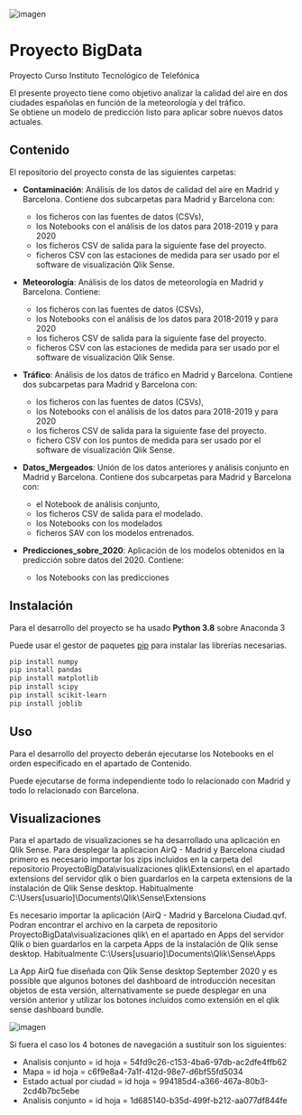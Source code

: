 ![imagen](https://user-images.githubusercontent.com/74833588/110534107-fdae6980-811e-11eb-9b19-b2bc04d7ebd1.png)

# Proyecto BigData

Proyecto Curso Instituto Tecnológico de Telefónica

El presente proyecto tiene como objetivo analizar la calidad del aire en dos ciudades españolas en función de la meteorología y del tráfico.  
Se obtiene un modelo de predicción listo para aplicar sobre nuevos datos actuales.

## Contenido

El repositorio del proyecto consta de las siguientes carpetas:

- **Contaminación**: Análisis de los datos de calidad del aire en Madrid y Barcelona. Contiene dos subcarpetas para Madrid y Barcelona con:
	- los ficheros con las fuentes de datos (CSVs), 
	- los Notebooks con el análisis de los datos para 2018-2019 y para 2020 
	- los ficheros CSV de salida para la siguiente fase del proyecto.
	- ficheros CSV con las estaciones de medida para ser usado por el software de visualización Qlik Sense.

- **Meteorología**: Análisis de los datos de meteorología en Madrid y Barcelona. Contiene:
	- los ficheros con las fuentes de datos (CSVs), 
	- los Notebooks con el análisis de los datos para 2018-2019 y para 2020
	- los ficheros CSV de salida para la siguiente fase del proyecto.
	- ficheros CSV con las estaciones de medida para ser usado por el software de visualización Qlik Sense.

- **Tráfico**: Análisis de los datos de tráfico en Madrid y Barcelona. Contiene dos subcarpetas para Madrid y Barcelona con:
	- los ficheros con las fuentes de datos (CSVs), 
	- los Notebooks con el análisis de los datos para 2018-2019 y para 2020
	- los ficheros CSV de salida para la siguiente fase del proyecto.
	- fichero CSV con los puntos de medida para ser usado por el software de visualización Qlik Sense.

- **Datos_Mergeados**: Unión de los datos anteriores y análisis conjunto en Madrid y Barcelona. Contiene dos subcarpetas para Madrid y Barcelona con:
	- el Notebook de análisis conjunto, 
	- los ficheros CSV de salida para el modelado.
	- los Notebooks con los modelados
	- ficheros SAV con los modelos entrenados.

- **Predicciones_sobre_2020**: Aplicación de los modelos obtenidos en la predicción sobre datos del 2020. Contiene:
	- los Notebooks con las predicciones


## Instalación

Para el desarrollo del proyecto se ha usado **Python 3.8** sobre Anaconda 3

Puede usar el gestor de paquetes [pip](https://pip.pypa.io/en/stable/) para instalar las librerías necesarias.

```bash
pip install numpy
pip install pandas
pip install matplotlib
pip install scipy
pip install scikit-learn
pip install joblib
```

## Uso

Para el desarrollo del proyecto deberán ejecutarse los Notebooks en el orden especificado en el apartado de Contenido. 

Puede ejecutarse de forma independiente todo lo relacionado con Madrid y todo lo relacionado con Barcelona.

## Visualizaciones
Para el apartado de visualizaciones se ha desarrollado una aplicación en Qlik Sense.
Para desplegar la aplicacion AirQ - Madrid y Barcelona ciudad primero es necesario importar los zips incluidos en la carpeta del repositorio ProyectoBigData\visualizaciones qlik\Extensions\ en el apartado extensions del servidor qlik o bien guardarlos en la carpeta extensions de la instalación de Qlik Sense desktop. 
Habitualmente C:\Users\[usuario]\Documents\Qlik\Sense\Extensions

Es necesario importar la aplicación (AirQ - Madrid y Barcelona Ciudad.qvf. Podran encontrar el archivo en la carpeta de repositorio ProyectoBigData\visualizaciones qlik\ en el apartado en Apps del servidor Qlik o bien guardarlos en la carpeta Apps de la instalación de Qlik sense desktop. 
Habitualmente C:\Users\[usuario]\Documents\Qlik\Sense\Apps

La App AirQ fue diseñada con Qlik Sense desktop September 2020 y es possible que algunos botones del dashboard de introducción necesitan objetos de esta versión, alternativamente se puede desplegar en una versión anterior y utilizar los botones incluidos como extensión en el qlik sense dashboard bundle.

![imagen](https://user-images.githubusercontent.com/74833588/110533306-208c4e00-811e-11eb-9d79-839e0e3e5342.png)

Si fuera el caso los 4 botones de navegación a sustituir son los siguientes: 

- Analisis conjunto = id hoja = 54fd9c26-c153-4ba6-97db-ac2dfe4ffb62
- Mapa = id hoja = c6f9e8a4-7a1f-412d-98e7-d6bf55fd5034
- Estado actual por ciudad = id hoja = 994185d4-a366-467a-80b3-2cd4b7bc5ebe
- Analisis conjunto = id hoja = 1d685140-b35d-499f-b212-aa077df844fe
